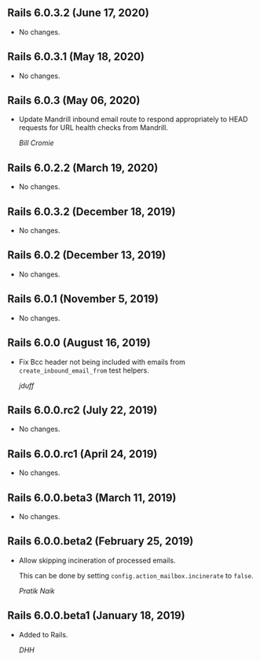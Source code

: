 ## Rails 6.0.3.2 (June 17, 2020)

- No changes.

## Rails 6.0.3.1 (May 18, 2020)

- No changes.

## Rails 6.0.3 (May 06, 2020)

- Update Mandrill inbound email route to respond appropriately to HEAD requests for URL health checks from Mandrill.

  _Bill Cromie_

## Rails 6.0.2.2 (March 19, 2020)

- No changes.

## Rails 6.0.3.2 (December 18, 2019)

- No changes.

## Rails 6.0.2 (December 13, 2019)

- No changes.

## Rails 6.0.1 (November 5, 2019)

- No changes.

## Rails 6.0.0 (August 16, 2019)

- Fix Bcc header not being included with emails from `create_inbound_email_from` test helpers.

  _jduff_

## Rails 6.0.0.rc2 (July 22, 2019)

- No changes.

## Rails 6.0.0.rc1 (April 24, 2019)

- No changes.

## Rails 6.0.0.beta3 (March 11, 2019)

- No changes.

## Rails 6.0.0.beta2 (February 25, 2019)

- Allow skipping incineration of processed emails.

  This can be done by setting `config.action_mailbox.incinerate` to `false`.

  _Pratik Naik_

## Rails 6.0.0.beta1 (January 18, 2019)

- Added to Rails.

  _DHH_
